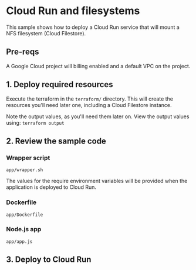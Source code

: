 # Cloud Run and filesystems 

This sample shows how to deploy a Cloud Run service that will mount a NFS filesystem (Cloud Filestore).


## Pre-reqs

A Google Cloud project will billing enabled and a default VPC on the project.  

## 1. Deploy required resources

Execute the terraform in the `terraform/` directory. This will create the resources you'll need later one, including a
Cloud Filestore instance. 

Note the output values, as you'll need them later on.  View the output values using:
`terraform output`


## 2. Review the sample code

### Wrapper script
`app/wrapper.sh` 

The values for the require environment variables will be provided when the application is deployed to Cloud Run.

### Dockerfile
`app/Dockerfile`

### Node.js app
`app/app.js`

## 3. Deploy to Cloud Run

